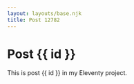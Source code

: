 ```yaml
---
layout: layouts/base.njk
title: Post 12782
---
```


# Post {{ id }}

This is post {{ id }} in my Eleventy project.
